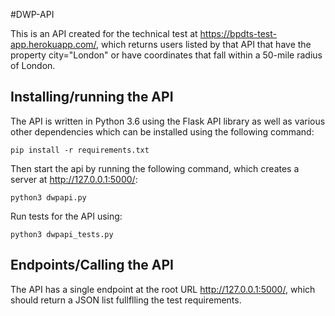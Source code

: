 #DWP-API

This is an API created for the technical test at https://bpdts-test-app.herokuapp.com/, which returns users listed by that API that have the property city="London" or have coordinates that fall within a 50-mile radius of London.

## Installing/running the API

The API is written in Python 3.6 using the Flask API library as well as various other dependencies which can be installed using the following command:

```
pip install -r requirements.txt
```

Then start the api by running the following command, which creates a server at http://127.0.0.1:5000/:

```
python3 dwpapi.py
```

Run tests for the API using:

```
python3 dwpapi_tests.py
```

## Endpoints/Calling the API

The API has a single endpoint at the root URL http://127.0.0.1:5000/, which should return a JSON list fullflling the test requirements.
